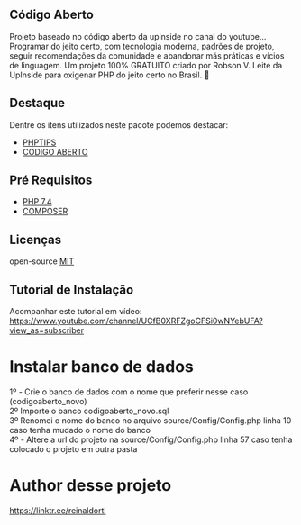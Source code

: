 
## Código Aberto
Projeto baseado no código aberto da upinside no canal do youtube...
Programar do jeito certo, com tecnologia moderna, padrões de projeto, seguir recomendações da comunidade e abandonar más práticas e vícios de linguagem.
Um projeto 100% GRATUITO criado por Robson V. Leite da UpInside para oxigenar PHP do jeito certo no Brasil. 🐘

## Destaque
Dentre os itens utilizados neste pacote podemos destacar:
* [PHPTIPS](https://www.youtube.com/watch?v=Zl1ZgfM9rSQ&list=PLi_gvjv-JgXqsmCAOrueT1-4JrnMW8_Gg)
* [CÓDIGO ABERTO](https://www.youtube.com/watch?v=TVK3sJi1GQE&list=PLi_gvjv-JgXpyYOJA-8TDQ0BLLugiX4jO)

## Pré Requisitos
* [PHP 7.4](https://www.php.net/downloads.php)
* [COMPOSER](https://getcomposer.org/)

## Licenças
open-source [MIT](http://opensource.org/licenses/MIT)<br/>

## Tutorial de Instalação
Acompanhar este tutorial em vídeo:<br/>
https://www.youtube.com/channel/UCfB0XRFZgoCFSi0wNYebUFA?view_as=subscriber<br/>

# Instalar banco de dados
1º - Crie o banco de dados com o nome que preferir nesse caso (codigoaberto_novo)<br/>
2º Importe o banco codigoaberto_novo.sql<br/>
3º Renomei o nome do banco no arquivo source/Config/Config.php linha 10 caso tenha mudado o nome do banco<br/>
4º - Altere a url do projeto na source/Config/Config.php linha 57 caso tenha colocado o projeto em outra pasta<br/>

# Author desse projeto
https://linktr.ee/reinaldorti